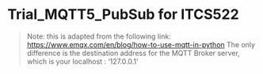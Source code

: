 # Trial_MQTT5_PubSub for ITCS522

> Note: this is adapted from the following link: https://www.emqx.com/en/blog/how-to-use-mqtt-in-python
> The only difference is the destination address for the MQTT Broker server, which is your localhost : ‘127.0.0.1’
